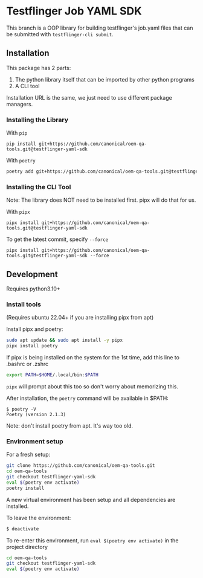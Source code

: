 # Testflinger Job YAML SDK

This branch is a OOP library for building testflinger's job.yaml files
that can be submitted with `testflinger-cli submit`.


## Installation

This package has 2 parts:
1. The python library itself that can be imported by other python programs
2. A CLI tool

Installation URL is the same, we just need to use different package managers.

### Installing the Library

With `pip`

```
pip install git+https://github.com/canonical/oem-qa-tools.git@testflinger-yaml-sdk
```

With `poetry`

```sh
poetry add git+https://github.com/canonical/oem-qa-tools.git@testflinger-yaml-sdk
```

### Installing the CLI Tool

Note: The library does NOT need to be installed first. pipx will do that for us.

With `pipx`

```
pipx install git+https://github.com/canonical/oem-qa-tools.git@testflinger-yaml-sdk
```

To get the latest commit, specify `--force`

```
pipx install git+https://github.com/canonical/oem-qa-tools.git@testflinger-yaml-sdk --force
```

## Development

Requires python3.10+

### Install tools
(Requires ubuntu 22.04+ if you are installing pipx from apt)

Install pipx and poetry:

```sh
sudo apt update && sudo apt install -y pipx
pipx install poetry
```

If pipx is being installed on the system for the 1st time, add this line to .bashrc or .zshrc

```sh
export PATH=$HOME/.local/bin:$PATH
```

`pipx` will prompt about this too so don't worry about memorizing this.

After installation, the `poetry` command will be available in $PATH:

```
$ poetry -V
Poetry (version 2.1.3)
```

Note: don't install poetry from apt. It's way too old.

### Environment setup

For a fresh setup:
```sh
git clone https://github.com/canonical/oem-qa-tools.git
cd oem-qa-tools
git checkout testflinger-yaml-sdk
eval $(poetry env activate)
poetry install
```
A new virtual environment has been setup and all dependencies are installed.

To leave the environment:

```sh
$ deactivate
```

To re-enter this environment, run `eval $(poetry env activate)` in the project directory

```sh
cd oem-qa-tools
git checkout testflinger-yaml-sdk
eval $(poetry env activate)
```
